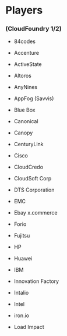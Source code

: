 #  Players
### (CloudFoundry 1/2)
- 84codes
- Accenture
- ActiveState
- Altoros
- AnyNines
- AppFog (Savvis)
- Blue Box
- Canonical
- Canopy
- CenturyLink
- Cisco
- CloudCredo
- CloudSoft Corp


- DTS Corporation
- EMC
- Ebay x.commerce
- Forio
- Fujitsu
- HP
- Huawei
- IBM
- Innovation Factory
- Intalio
- Intel
- iron.io
- Load Impact

